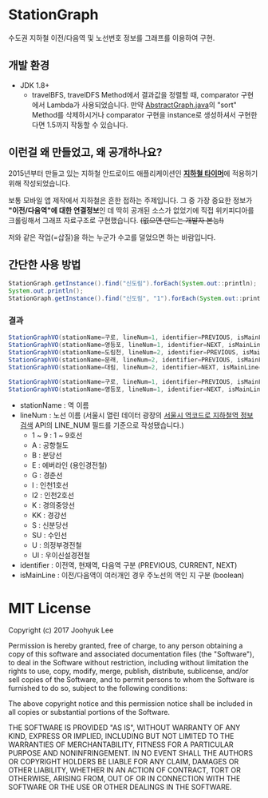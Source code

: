 # StationGraph
수도권 지하철 이전/다음역 및 노선번호 정보를 그래프를 이용하여 구현.


## 개발 환경
- JDK 1.8+
  - travelBFS, travelDFS Method에서 결과값을 정렬할 때, comparator 구현에서 Lambda가 사용되었습니다. 만약 [AbstractGraph.java](https://github.com/xeyez/StationGraph/blob/master/src/io/github/xeyez/stationgraph/AbstractGraph.java)의 "sort" Method를 삭제하시거나 comparator 구현을 instance로 생성하셔서 구현한다면 1.5까지 작동할 수 있습니다.


## 이런걸 왜 만들었고, 왜 공개하나요?
2015년부터 만들고 있는 지하철 안드로이드 애플리케이션인 [**지하철 타이머**](https://play.google.com/store/apps/details?id=com.pongdang.jita)에 적용하기 위해 작성되었습니다.

보통 모바일 앱 제작에서 지하철은 흔한 접하는 주제입니다. 그 중 가장 중요한 정보가 **"이전/다음역"에 대한 연결정보**인 데 딱히 공개된 소스가 없었기에 직접 위키피디아를 크롤링해서 그래프 자료구조로 구현했습니다. ~~(없으면 만드는 개발자 본능!)~~

저와 같은 작업(=삽질)을 하는 누군가 수고를 덜었으면 하는 바람입니다.


## 간단한 사용 방법
```java
StationGraph.getInstance().find("신도림").forEach(System.out::println);
System.out.println();
StationGraph.getInstance().find("신도림", "1").forEach(System.out::println);
```


### 결과
```java
StationGraphVO(stationName=구로, lineNum=1, identifier=PREVIOUS, isMainLine=true)
StationGraphVO(stationName=영등포, lineNum=1, identifier=NEXT, isMainLine=true)
StationGraphVO(stationName=도림천, lineNum=2, identifier=PREVIOUS, isMainLine=false)
StationGraphVO(stationName=문래, lineNum=2, identifier=PREVIOUS, isMainLine=true)
StationGraphVO(stationName=대림, lineNum=2, identifier=NEXT, isMainLine=true)

StationGraphVO(stationName=구로, lineNum=1, identifier=PREVIOUS, isMainLine=true)
StationGraphVO(stationName=영등포, lineNum=1, identifier=NEXT, isMainLine=true)
```

- stationName : 역 이름
- lineNum : 노선 이름 (서울시 열린 데이터 광장의 [서울시 역코드로 지하철역 정보 검색](http://data.seoul.go.kr/dataList/datasetView.do?infId=OA-112&srvType=A&serviceKind=1) API의 LINE_NUM 필드를 기준으로 작성됐습니다.)
  - 1 ~ 9 : 1 ~ 9호선
  - A : 공항철도
  - B : 분당선
  - E : 에버라인 (용인경전철)
  - G : 경춘선
  - I : 인천1호선
  - I2 : 인천2호선
  - K : 경의중앙선
  - KK : 경강선
  - S : 신분당선
  - SU : 수인선
  - U : 의정부경전철
  - UI : 우이신설경전철
- identifier : 이전역, 현재역, 다음역 구분 (PREVIOUS, CURRENT, NEXT)
- isMainLine : 이전/다음역이 여러개인 경우 주노선의 역인 지 구분 (boolean)


# MIT License
Copyright (c) 2017 Joohyuk Lee

Permission is hereby granted, free of charge, to any person obtaining a copy of this software and associated documentation files (the "Software"), to deal in the Software without restriction, including without limitation the rights to use, copy, modify, merge, publish, distribute, sublicense, and/or sell copies of the Software, and to permit persons to whom the Software is furnished to do so, subject to the following conditions:

The above copyright notice and this permission notice shall be included in all copies or substantial portions of the Software.

THE SOFTWARE IS PROVIDED "AS IS", WITHOUT WARRANTY OF ANY KIND, EXPRESS OR IMPLIED, INCLUDING BUT NOT LIMITED TO THE WARRANTIES OF MERCHANTABILITY, FITNESS FOR A PARTICULAR PURPOSE AND NONINFRINGEMENT. IN NO EVENT SHALL THE AUTHORS OR COPYRIGHT HOLDERS BE LIABLE FOR ANY CLAIM, DAMAGES OR OTHER LIABILITY, WHETHER IN AN ACTION OF CONTRACT, TORT OR OTHERWISE, ARISING FROM, OUT OF OR IN CONNECTION WITH THE SOFTWARE OR THE USE OR OTHER DEALINGS IN THE SOFTWARE.
